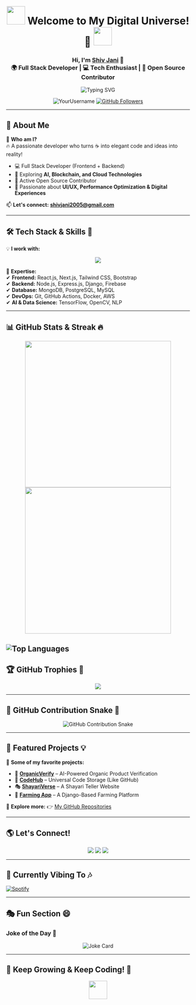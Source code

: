 <!-- 🌟 Animated Profile Header -->
<h1 align="center">
  <img src="https://media.giphy.com/media/hvRJCLFzcasrR4ia7z/giphy.gif" width="50px"> 
  Welcome to My Digital Universe! 🚀
  <img src="https://media.giphy.com/media/hvRJCLFzcasrR4ia7z/giphy.gif" width="50px">
</h1>

<h3 align="center">
  Hi, I'm <a href="https://github.com/Jani-shiv">Shiv Jani</a> 👋 <br>
  🌍 Full Stack Developer | 💻 Tech Enthusiast | 🚀 Open Source Contributor
</h3>

<!-- 🎯 Typing Animation -->
<p align="center">
  <img src="https://readme-typing-svg.herokuapp.com?font=Fira+Code&size=22&pause=1000&color=F7A41D&center=true&vCenter=true&width=700&height=60&lines=Creating+Next-Gen+Web+Apps+%F0%9F%92%BB;Innovating+with+AI%2C+Cloud+%26+Blockchain+%E2%9C%94%EF%B8%8F;Open+Source+Evangelist+%F0%9F%9A%80;Writing+Clean+%26+Optimized+Code+%E2%9D%A4%EF%B8%8F" alt="Typing SVG" />
</p>

<!-- 🚀 Profile Stats with Glow Effect -->
<p align="center">
  <img src="https://komarev.com/ghpvc/?username=YourUsername&label=Profile%20views&color=0e75b6&style=flat" alt="YourUsername" />
  <a href="https://github.com/YourUsername?tab=followers"><img src="https://img.shields.io/github/followers/YourUsername?label=Followers&style=social" alt="GitHub Followers"></a>
</p>


---

## 🚀 About Me
🎯 **Who am I?**  
🔥 A passionate developer who turns ☕ into elegant code and ideas into reality!  

- 💻 Full Stack Developer (Frontend + Backend)  
- 🧠 Exploring **AI, Blockchain, and Cloud Technologies**  
- 🚀 Active Open Source Contributor  
- 🎨 Passionate about **UI/UX, Performance Optimization & Digital Experiences**  

📫 **Let's connect:** **[shivjani2005@gmail.com](mailto:shivjani2005@gmail.com)**  

---

## 🛠 Tech Stack & Skills 🚀
💡 **I work with:**  

<p align="center">
  <img src="https://skillicons.dev/icons?i=html,css,js,react,nextjs,tailwind,nodejs,express,mongodb,python,django,git,github,figma,graphql,redux,aws,linux,postman&theme=light" />
</p>

💪 **Expertise:**  
✔ **Frontend:** React.js, Next.js, Tailwind CSS, Bootstrap  
✔ **Backend:** Node.js, Express.js, Django, Firebase  
✔ **Database:** MongoDB, PostgreSQL, MySQL  
✔ **DevOps:** Git, GitHub Actions, Docker, AWS  
✔ **AI & Data Science:** TensorFlow, OpenCV, NLP  

---

## 📊 GitHub Stats & Streak 🔥
<p align="center">
  <img src="https://github-readme-stats.vercel.app/api?username=Jani-shiv&show_icons=true&theme=gruvbox" width="400px">
  <img src="https://github-readme-streak-stats.herokuapp.com/?user=Jani-shiv&theme=gruvbox" width="400px">
</p>

![Top Languages](https://github-readme-stats.vercel.app/api/top-langs/?username=Jani-shiv&layout=compact&theme=radical)
--

## 🏆 GitHub Trophies 🏅
<p align="center">
  <img src="https://github-profile-trophy.vercel.app/?username=Jani-shiv&theme=onedark&column=5">
</p>

---

## 🐍 GitHub Contribution Snake 🐍
<p align="center">
  <img src="https://github.com/Jani-shiv/Jani-shiv/raw/output/github-contribution-grid-snake.svg" alt="GitHub Contribution Snake">
</p>

---

## 🚀 Featured Projects 💡
📌 **Some of my favorite projects:**  
- 🌱 **[OrganicVerify](https://github.com/Jani-shiv/OrganicVerify)** – AI-Powered Organic Product Verification  
- 🔗 **[CodeHub](https://github.com/Jani-shiv/CodeHub)** – Universal Code Storage (Like GitHub)  
- 🎭 **[ShayariVerse](https://github.com/Jani-shiv/ShayariVerse)** – A Shayari Teller Website  
- 🌾 **[Farming App](https://github.com/Jani-shiv/React-Js-)** – A Django-Based Farming Platform  

📌 **Explore more:** 👉 [My GitHub Repositories](https://github.com/Jani-shiv?tab=repositories)

---

## 🌎 Let's Connect!
<p align="center">
  <a href="https://www.linkedin.com/in/shiv-jani-56973a26b/"><img src="https://img.shields.io/badge/LinkedIn-0A66C2?style=for-the-badge&logo=linkedin&logoColor=white"></a>
  <a href="https://instagram.com/jani._.712"><img src="https://img.shields.io/badge/Instagram-E4405F?style=for-the-badge&logo=instagram&logoColor=white"></a>
  <a href="mailto:shivjani2005@gmail.com"><img src="https://img.shields.io/badge/Email-D14836?style=for-the-badge&logo=gmail&logoColor=white"></a>
</p>

---

## 🎵 Currently Vibing To 🎶
[![Spotify](https://spotify-github-profile.vercel.app/api/view?uid=31tnvy6ymtwr4hpnqhj6p4aaosde&cover_image=true&theme=novatorem)](https://open.spotify.com/user/31tnvy6ymtwr4hpnqhj6p4aaosde?si=1494456dc1674d10)

---

## 🎭 Fun Section 😄
### **Joke of the Day 🤣**
<p align="center">
  <img src="https://readme-jokes.vercel.app/api" alt="Joke Card">
</p>

---

## 🎯 Keep Growing & Keep Coding! 🚀
<p align="center">
  <img src="https://media.giphy.com/media/hvRJCLFzcasrR4ia7z/giphy.gif" width="50px">
</p>
